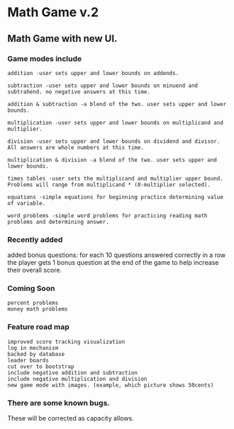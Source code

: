Math Game v.2
========================

## Math Game with new UI. 

### Game modes include

    addition -user sets upper and lower bounds on addends.
    
    subtraction -user sets upper and lower bounds on minuend and subtrahend. no negative answers at this time.
    
	addition & subtraction -a blend of the two. user sets upper and lower bounds.
	
    multiplication -user sets upper and lower bounds on multiplicand and multiplier.
    
    division -user sets upper and lower bounds on dividend and divisor. All answers are whole numbers at this time.
    
	multiplication & division -a blend of the two. user sets upper and lower bounds.
	
    times tables -user sets the multiplicand and multiplier upper bound. Problems will range from multiplicand * (0-multiplier selected).
    
    equations -simple equations for beginning practice determining value of variable.
    
	word problems -simple word problems for practicing reading math problems and determining answer.
	
### Recently added

added bonus questions: for each 10 questions answered correctly in a row the player gets 1 bonus question at the end of the game to help increase their overall score.

### Coming Soon

	percent problems
	money math problems
    
### Feature road map

    improved score tracking visualization
	log in mechanism
	backed by database
	leader boards
	cut over to bootstrap
	include negative addition and subtraction
	include negative multiplication and division
	new game mode with images. (example, which picture shows 50cents)
	
### There are some known bugs. 

These will be corrected as capacity allows.
	
